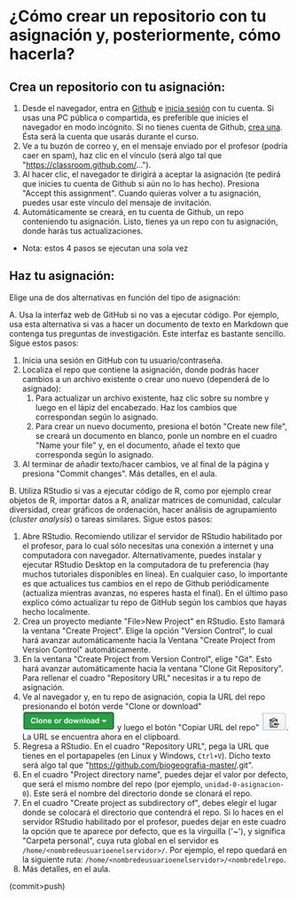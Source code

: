 # ¿Cómo crear un repositorio con tu asignación y, posteriormente, cómo hacerla?

## Crea un repositorio con tu asignación:

1. Desde el navegador, entra en [Github](https://github.com/) e [inicia sesión](https://github.com/login) con tu cuenta. Si usas una PC pública o compartida, es preferible que inicies el navegador en modo incógnito. Si no tienes cuenta de Github, [crea una](https://github.com/join). Ésta será la cuenta que usarás durante el curso.
2. Ve a tu buzón de correo y, en el mensaje enviado por el profesor (podría caer en spam), haz clic en el vínculo (será algo tal que "https://classroom.github.com/...").
3. Al hacer clic, el navegador te dirigirá a aceptar la asignación (te pedirá que inicies tu cuenta de Github si aún no lo has hecho). Presiona "Accept this assignment". Cuando quieras volver a tu asignación, puedes usar este vínculo del mensaje de invitación.
4. Automáticamente se creará, en tu cuenta de Github, un repo conteniendo tu asignación. Listo, tienes ya un repo con tu asignación, donde harás tus actualizaciones.

* Nota: estos 4 pasos se ejecutan una sola vez

## Haz tu asignación:

Elige una de dos alternativas en función del tipo de asignación:

A. Usa la interfaz web de GitHub si no vas a ejecutar código. Por ejemplo, usa esta alternativa si vas a hacer un documento de texto en Markdown que contenga tus preguntas de investigación. Este interfaz es bastante sencillo. Sigue estos pasos:

1. Inicia una sesión en GitHub con tu usuario/contraseña.
2. Localiza el repo que contiene la asignación, donde podrás hacer cambios a un archivo existente o crear uno nuevo (dependerá de lo asignado):
    1. Para actualizar un archivo existente, haz clic sobre su nombre y luego en el lápiz del encabezado. Haz los cambios que correspondan según lo asignado.
    2. Para crear un nuevo documento, presiona el botón "Create new file", se creará un documento en blanco, ponle un nombre en el cuadro "Name your file" y, en el documento, añade el texto que corresponda según lo asignado.
3. Al terminar de añadir texto/hacer cambios, ve al final de la página y presiona "Commit changes". Más detalles, en el aula.

B. Utiliza RStudio si vas a ejecutar código de R, como por ejemplo crear objetos de R, importar datos a R, analizar matrices de comunidad, calcular diversidad, crear gráficos de ordenación, hacer análisis de agrupamiento (*cluster analysis*) o tareas similares. Sigue estos pasos:

1. Abre RStudio. Recomiendo utilizar el servidor de RStudio habilitado por el profesor, para lo cual sólo necesitas una conexión a internet y una computadora con navegador. Alternativamente, puedes instalar y ejecutar RStudio Desktop en la computadora de tu preferencia (hay muchos tutoriales disponibles en línea). En cualquier caso, lo importante es que actualices tus cambios en el repo de Github periódicamente (actualiza mientras avanzas, no esperes hasta el final). En el último paso explico cómo actualizar tu repo de GitHub según los cambios que hayas hecho localmente.
2. Crea un proyecto mediante "File>New Project" en RStudio. Esto llamará la ventana "Create Project". Elige la opción "Version Control", lo cual hará avanzar automáticamente hacia la Ventana "Create Project from Version Control" automáticamente.
3. En la ventana "Create Project from Version Control", elige "Git". Esto hará avanzar automáticamente hacia la ventana "Clone Git Repository". Para rellenar el cuadro "Repository URL" necesitas ir a tu repo de asignación.
4. Ve al navegador y, en tu repo de asignación, copia la URL del repo presionando el botón verde "Clone or download" ![](img/bt_clone_or_download.png) y luego el botón "Copiar URL del repo" ![](img/bt_copy_repo_url.png). La URL se encuentra ahora en el clipboard.
5. Regresa a RStudio. En el cuadro "Repository URL", pega la URL que tienes en el portapapeles (en Linux y Windows, `Ctrl+V`). Dicho texto será algo tal que "https://github.com/biogeografia-master/<nombredelrepo>.git".
6. En el cuadro "Project directory name", puedes dejar el valor por defecto, que será el mismo nombre del repo (por ejemplo, `unidad-0-asignacion-0`). Este será el nombre del directorio donde se clonará el repo.
7. En el cuadro "Create project as subdirectory of", debes elegir el lugar donde se colocará el directorio que contendrá el repo. Si lo haces en el servidor RStudio habilitado por el profesor, puedes dejar en este cuadro la opción que te aparece por defecto, que es la virguilla ('~'), y significa "Carpeta personal", cuya ruta global en el servidor es `/home/<nombredeusuarioenelservidor>/`. Por ejemplo, el repo quedará en la siguiente ruta: `/home/<nombredeusuarioenelservidor>/<nombredelrepo`.
8. Más detalles, en el aula.


(commit>push) 

